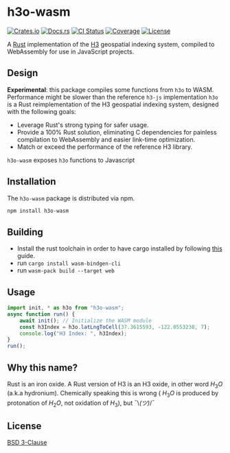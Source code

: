# h3o-wasm

[![Crates.io](https://img.shields.io/crates/v/h3o.svg)](https://crates.io/crates/h3o)
[![Docs.rs](https://docs.rs/h3o/badge.svg)](https://docs.rs/h3o)
[![CI Status](https://github.com/HydroniumLabs/h3o/actions/workflows/ci.yml/badge.svg)](https://github.com/HydroniumLabs/h3o/actions)
[![Coverage](https://img.shields.io/codecov/c/github/HydroniumLabs/h3o)](https://app.codecov.io/gh/HydroniumLabs/h3o)
[![License](https://img.shields.io/badge/license-BSD-green)](https://opensource.org/licenses/BSD-3-Clause)

A [Rust](https://rustlang.org) implementation of the [H3](https://h3geo.org) geospatial indexing system, compiled to WebAssembly for use in JavaScript projects.

## Design
**Experimental**: this package compiles some functions from `h3o` to WASM. Performance might be slower than the reference `h3-js` implementation
`h3o` is a Rust reimplementation of the H3 geospatial indexing system, designed with the following goals:
- Leverage Rust's strong typing for safer usage.
- Provide a 100% Rust solution, eliminating C dependencies for painless compilation to WebAssembly and easier link-time optimization.
- Match or exceed the performance of the reference H3 library.

`h3o-wasm` exposes `h3o` functions to Javascript

## Installation

The `h3o-wasm` package is distributed via npm.

```bash
npm install h3o-wasm
```

## Building

* Install the rust toolchain in order to have cargo installed by following
  [this](https://www.rust-lang.org/tools/install) guide.
* run `cargo install wasm-bindgen-cli`
* run `wasm-pack build --target web`

## Usage

```javascript
import init, * as h3o from "h3o-wasm";
async function run() {
    await init(); // Initialize the WASM module
    const h3Index = h3o.latLngToCell(37.3615593, -122.0553238, 7);
    console.log("H3 Index: ", h3Index);
}
run();
```

## Why this name?

Rust is an iron oxide.
A Rust version of H3 is an H3 oxide, in other word $H_3O$ (a.k.a hydronium).
Chemically speaking this is wrong ( $H_3O$ is produced by protonation of
$H_2O$, not oxidation of $H_3$), but ¯\\_(ツ)_/¯

## License

[BSD 3-Clause](./LICENSE)
